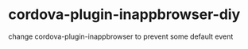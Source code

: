 # cordova-plugin-inappbrowser-diy
change cordova-plugin-inappbrowser  to prevent some default event
